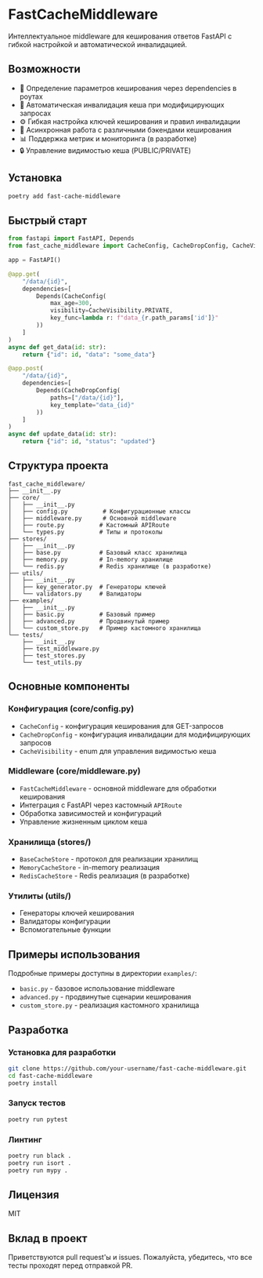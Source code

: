 # FastCacheMiddleware

Интеллектуальное middleware для кеширования ответов FastAPI с гибкой настройкой и автоматической инвалидацией.

## Возможности

- 🎯 Определение параметров кеширования через dependencies в роутах
- 🔄 Автоматическая инвалидация кеша при модифицирующих запросах
- ⚙️ Гибкая настройка ключей кеширования и правил инвалидации
- 🚀 Асинхронная работа с различными бэкендами кеширования
- 📊 Поддержка метрик и мониторинга (в разработке)
- 🔒 Управление видимостью кеша (PUBLIC/PRIVATE)

## Установка

```bash
poetry add fast-cache-middleware
```

## Быстрый старт

```python
from fastapi import FastAPI, Depends
from fast_cache_middleware import CacheConfig, CacheDropConfig, CacheVisibility

app = FastAPI()

@app.get(
    "/data/{id}",
    dependencies=[
        Depends(CacheConfig(
            max_age=300,
            visibility=CacheVisibility.PRIVATE,
            key_func=lambda r: f"data_{r.path_params['id']}"
        ))
    ]
)
async def get_data(id: str):
    return {"id": id, "data": "some_data"}

@app.post(
    "/data/{id}",
    dependencies=[
        Depends(CacheDropConfig(
            paths=["/data/{id}"],
            key_template="data_{id}"
        ))
    ]
)
async def update_data(id: str):
    return {"id": id, "status": "updated"}
```

## Структура проекта

```
fast_cache_middleware/
├── __init__.py
├── core/
│   ├── __init__.py
│   ├── config.py          # Конфигурационные классы
│   ├── middleware.py      # Основной middleware
│   ├── route.py          # Кастомный APIRoute
│   └── types.py          # Типы и протоколы
├── stores/
│   ├── __init__.py
│   ├── base.py           # Базовый класс хранилища
│   ├── memory.py         # In-memory хранилище
│   └── redis.py          # Redis хранилище (в разработке)
├── utils/
│   ├── __init__.py
│   ├── key_generator.py  # Генераторы ключей
│   └── validators.py     # Валидаторы
├── examples/
│   ├── __init__.py
│   ├── basic.py          # Базовый пример
│   ├── advanced.py       # Продвинутый пример
│   └── custom_store.py   # Пример кастомного хранилища
└── tests/
    ├── __init__.py
    ├── test_middleware.py
    ├── test_stores.py
    └── test_utils.py
```

## Основные компоненты

### Конфигурация (core/config.py)

- `CacheConfig` - конфигурация кеширования для GET-запросов
- `CacheDropConfig` - конфигурация инвалидации для модифицирующих запросов
- `CacheVisibility` - enum для управления видимостью кеша

### Middleware (core/middleware.py)

- `FastCacheMiddleware` - основной middleware для обработки кеширования
- Интеграция с FastAPI через кастомный `APIRoute`
- Обработка зависимостей и конфигураций
- Управление жизненным циклом кеша

### Хранилища (stores/)

- `BaseCacheStore` - протокол для реализации хранилищ
- `MemoryCacheStore` - in-memory реализация
- `RedisCacheStore` - Redis реализация (в разработке)

### Утилиты (utils/)

- Генераторы ключей кеширования
- Валидаторы конфигурации
- Вспомогательные функции

## Примеры использования

Подробные примеры доступны в директории `examples/`:

- `basic.py` - базовое использование middleware
- `advanced.py` - продвинутые сценарии кеширования
- `custom_store.py` - реализация кастомного хранилища

## Разработка

### Установка для разработки

```bash
git clone https://github.com/your-username/fast-cache-middleware.git
cd fast-cache-middleware
poetry install
```

### Запуск тестов

```bash
poetry run pytest
```

### Линтинг

```bash
poetry run black .
poetry run isort .
poetry run mypy .
```

## Лицензия

MIT

## Вклад в проект

Приветствуются pull request'ы и issues. Пожалуйста, убедитесь, что все тесты проходят перед отправкой PR.